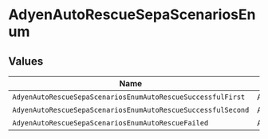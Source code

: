 # AdyenAutoRescueSepaScenariosEnum


## Values

| Name                                                         | Value                                                        |
| ------------------------------------------------------------ | ------------------------------------------------------------ |
| `AdyenAutoRescueSepaScenariosEnumAutoRescueSuccessfulFirst`  | AutoRescueSuccessfulFirst                                    |
| `AdyenAutoRescueSepaScenariosEnumAutoRescueSuccessfulSecond` | AutoRescueSuccessfulSecond                                   |
| `AdyenAutoRescueSepaScenariosEnumAutoRescueFailed`           | AutoRescueFailed                                             |